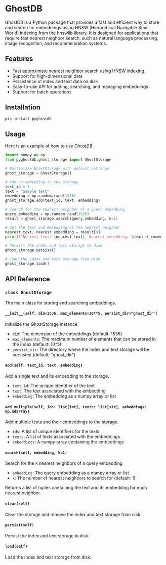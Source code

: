 # GhostDB

GhostDB is a Python package that provides a fast and efficient way to store and search for embeddings using HNSW (Hierarchical Navigable Small World) indexing from the hnswlib library. It is designed for applications that require fast nearest neighbor search, such as natural language processing, image recognition, and recommendation systems.

## Features

- Fast approximate nearest neighbor search using HNSW indexing
- Support for high-dimensional data
- Persistence of index and text data on disk
- Easy-to-use API for adding, searching, and managing embeddings
- Support for batch operations

## Installation

```bash
pip install pyghostdb
```

## Usage

Here is an example of how to use GhostDB:

```python
import numpy as np
from pyghostdb.ghost_storage import GhostStorage

# Initialize GhostStorage with default settings
ghost_storage = GhostStorage()

# Add an embedding to the storage
text_id = 1
text = "Sample text"
embedding = np.random.rand(1536)
ghost_storage.add(text_id, text, embedding)

# Search for the nearest neighbor of a query embedding
query_embedding = np.random.rand(1536)
result = ghost_storage.search(query_embedding, k=1)

# Get the text and embedding of the nearest neighbor
nearest_text, nearest_embedding = result[0]
print(f"Nearest text: {nearest_text}, Nearest embedding: {nearest_embedding}")

# Persist the index and text storage to disk
ghost_storage.persist()

# Load the index and text storage from disk
ghost_storage.load()
```

## API Reference

### `class GhostStorage`

The main class for storing and searching embeddings.

#### `__init__(self, dim=1536, max_elements=10**5, persist_dir="ghost_dir")`

Initialize the GhostStorage instance.

- `dim`: The dimension of the embeddings (default: 1536)
- `max_elements`: The maximum number of elements that can be stored in the index (default: 10^5)
- `persist_dir`: The directory where the index and text storage will be persisted (default: "ghost_dir")

#### `add(self, text_id, text, embedding)`

Add a single text and its embedding to the storage.

- `text_id`: The unique identifier of the text
- `text`: The text associated with the embedding
- `embedding`: The embedding as a numpy array or list

#### `add_multiple(self, ids: list[int], texts: list[str], embeddings: np.ndarray)`

Add multiple texts and their embeddings to the storage.

- `ids`: A list of unique identifiers for the texts
- `texts`: A list of texts associated with the embeddings
- `embeddings`: A numpy array containing the embeddings

#### `search(self, embedding, k=1)`

Search for the k nearest neighbors of a query embedding.

- `embedding`: The query embedding as a numpy array or list
- `k`: The number of nearest neighbors to search for (default: 1)

Returns a list of tuples containing the text and its embedding for each nearest neighbor.

#### `clear(self)`

Clear the storage and remove the index and text storage from disk.

#### `persist(self)`

Persist the index and text storage to disk.

#### `load(self)`

Load the index and text storage from disk.
